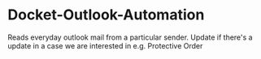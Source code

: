 # Docket-Outlook-Automation
Reads everyday outlook mail from a particular sender. Update if there's a update in a case we are interested in e.g. Protective Order

